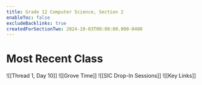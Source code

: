 ```yaml
---
title: Grade 12 Computer Science, Section 2
enableToc: false
excludeBacklinks: true
createdForSectionTwo: 2024-10-03T00:00:00.000-0400
---
```

# Most Recent Class
![[Thread 1, Day 10]]
![[Grove Time]]
![[SIC Drop-In Sessions]]
![[Key Links]]